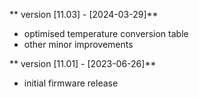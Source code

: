 ** version [11.03] - [2024-03-29]**
- optimised temperature conversion table
- other minor improvements

** version [11.01] - [2023-06-26]**
- initial firmware release